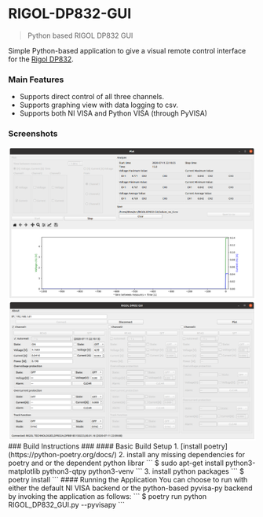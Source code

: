 # RIGOL-DP832-GUI

> Python based RIGOL DP832 GUI

Simple Python-based application to give a visual remote control interface for the [Rigol DP832](https://www.rigolna.com/products/dc-power-loads/dp800/).

### Main Features ###
  * Supports direct control of all three channels. 
  * Supports graphing view with data logging to csv. 
  * Supports both NI VISA and Python VISA (through PyVISA) 
### Screenshots ###
<img src="https://raw.githubusercontent.com/dretay/RIGOL-DP832-GUI/master/img/screenshot2.png" width="640">
<img src="https://raw.githubusercontent.com/dretay/RIGOL-DP832-GUI/master/img/screenshot1.png" width="640">
### Build Instructions ###
#### Basic Build Setup
1. [install poetry](https://python-poetry.org/docs/) 
2. install any missing dependencies for poetry and or the dependent python librar
  ```
  $ sudo apt-get install python3-matplotlib python3-qtpy python3-venv
  ```
3. install python packages
  ```
  $ poetry install
  ```
#### Running the Application
You can choose to run with either the default NI VISA backend or the python-based pyvisa-py backend by invoking the application as follows:
  ```
  $ poetry run python RIGOL_DP832_GUI.py --pyvisapy
  ```
